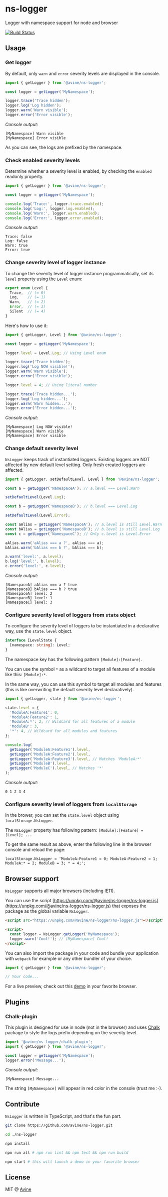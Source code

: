 # ns-logger

Logger with namespace support for node and browser

[![Build Status](https://travis-ci.org/avine/ns-logger.svg?branch=master)](https://travis-ci.org/avine/ns-logger)

## Usage

### Get logger

By default, only `warn` and `error` severity levels are displayed in the console.

```js
import { getLogger } from '@avine/ns-logger';

const logger = getLogger('MyNamespace');

logger.trace('Trace hidden');
logger.log('Log hidden');
logger.warn('Warn visible');
logger.error('Error visible');
```

*Console output:*

```console
[MyNamespace] Warn visible
[MyNamespace] Error visible
```

As you can see, the logs are prefixed by the namespace.

### Check enabled severity levels

Determine whether a severity level is enabled, by checking the `enabled` readonly property.

```js
import { getLogger } from '@avine/ns-logger';

const logger = getLogger('MyNamespace');

console.log('Trace:', logger.trace.enabled);
console.log('Log:', logger.log.enabled);
console.log('Warn:', logger.warn.enabled);
console.log('Error:', logger.error.enabled);
```

*Console output:*

```console
Trace: false
Log: false
Warn: true
Error: true
```

### Change severity level of logger instance

To change the severity level of logger instance programmatically, set its `level` property using the `Level` enum:

```ts
export enum Level {
  Trace,  // (= 0)
  Log,    // (= 1)
  Warn,   // (= 2)
  Error,  // (= 3)
  Silent  // (= 4)
}
```

Here's how to use it:

```js
import { getLogger, Level } from '@avine/ns-logger';

const logger = getLogger('MyNamespace');

logger.level = Level.Log; // Using Level enum

logger.trace('Trace hidden');
logger.log('Log NOW visible!');
logger.warn('Warn visible');
logger.error('Error visible');

logger.level = 4; // Using literal number

logger.trace('Trace hidden...');
logger.log('Log hidden...');
logger.warn('Warn hidden...');
logger.error('Error hidden...');
```

*Console output:*

```console
[MyNamespace] Log NOW visible!
[MyNamespace] Warn visible
[MyNamespace] Error visible
```

### Change default severity level

`NsLogger` keeps track of instantiated loggers.
Existing loggers are NOT affected by new default level setting.
Only fresh created loggers are affected.

```js
import { getLogger, setDefaultLevel, Level } from '@avine/ns-logger';

const a = getLogger('NamespaceA'); // a.level === Level.Warn

setDefaultLevel(Level.Log);

const b = getLogger('NamespaceB'); // b.level === Level.Log

setDefaultLevel(Level.Error);

const aAlias = getLogger('NamespaceA'); // a.level is still Level.Warn
const bAlias = getLogger('NamespaceB'); // b.level is still Level.Log
const c = getLogger('NamespaceC'); // Only c.level is Level.Error

aAlias.warn('aAlias === a ?', aAlias === a);
bAlias.warn('bAlias === b ?', bAlias === b);

a.warn('level:', a.level);
b.log('level:', b.level);
c.error('level:', c.level);
```

*Console output:*

```console
[NamespaceA] aAlias === a ? true
[NamespaceB] bAlias === b ? true
[NamespaceA] level: 2
[NamespaceB] level: 1
[NamespaceC] level: 3
```

### Configure severity level of loggers from `state` object

To configure the severity level of loggers to be instantiated in a declarative way, use the `state.level` object.

```ts
interface ILevelState {
  [namespace: string]: Level;
}
```

The namespace key has the following pattern `[Module]:[Feature]`.

You can use the symbol `*` as a wildcard to target all features of a module like this: `[Module]:*`.

In the same way, you can use this symbol to target all modules and features (this is like overwriting the default severity level declaratively).

```js
import { getLogger, state } from '@avine/ns-logger';

state.level = {
  'ModuleA:Feature1': 0,
  'ModuleA:Feature2': 1,
  'ModuleA:*': 2, // Wildcard for all features of a module
  'ModuleB': 3,
  '*': 4, // Wildcard for all modules and features
};

console.log(
  getLogger('ModuleA:Feature1').level,
  getLogger('ModuleA:Feature2').level,
  getLogger('ModuleA:Feature3').level, // Matches 'ModuleA:*'
  getLogger('ModuleB').level,
  getLogger('ModuleC').level, // Matches '*'
);
```

*Console output:*

```console
0 1 2 3 4
```

### Configure severity level of loggers from `localStorage`

In the brower, you can set the `state.level` object using `localStorage.NsLogger`.

The `NsLogger` property has following pattern: `[Module]:[Feature] = [Level]; ...`

To get the same result as above, enter the following line in the browser console and reload the page:

```console
localStorage.NsLogger = 'ModuleA:Feature1 = 0; ModuleA:Feature2 = 1; ModuleA:* = 2; ModuleB = 3; * = 4;';
```

## Browser support

`NsLogger` supports all major browsers (including IE11).

You can use the script
[https://unpkg.com/@avine/ns-logger/ns-logger.js](https://unpkg.com/@avine/ns-logger/ns-logger.js)
that exposes the package as the global variable `NsLogger`.

```html
<script src="https://unpkg.com/@avine/ns-logger/ns-logger.js"></script>

<script>
  const logger = NsLogger.getLogger('MyNamespace');
  logger.warn('Cool!'); // [MyNamespace] Cool!
</script>
```

You can also import the package in your code and bundle your application with `webpack` for example or any other bundler of your choice.

```js
import { getLogger } from '@avine/ns-logger';

// Your code...
```

For a live preview, check out this [demo](https://avine.github.io/ns-logger/) in your favorite browser.

## Plugins

### Chalk-plugin

This plugin is designed for use in node (not  in the browser) and uses
[Chalk](https://www.npmjs.com/package/chalk)
package to style the logs prefix depending on the severity level.

```js
import '@avine/ns-logger/chalk-plugin';
import { getLogger } from '@avine/ns-logger';

const logger = getLogger('MyNamespace');
logger.error('Message...');
```

*Console output:*

```console
[MyNamespace] Message...
```

The string `[MyNamespace]` will appear in red color in the console (trust me :-).

## Contribute

`NsLogger` is written in TypeScript, and that's the fun part.

```bash
git clone https://github.com/avine/ns-logger.git

cd ./ns-logger

npm install

npm run all # npm run lint && npm test && npm run build

npm start # this will launch a demo in your favorite browser
```

## License

MIT @ [Avine](https://avine.io)
